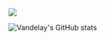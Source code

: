 <img src="https://capsule-render.vercel.app/api?type=transparent&color=auto&height=200&section=header&text=Vandelay!&fontSize=90" />



![Vandelay's GitHub stats](https://github-readme-stats.vercel.app/api?username=ArtVandelay500&show_icons=true&theme=radical)
